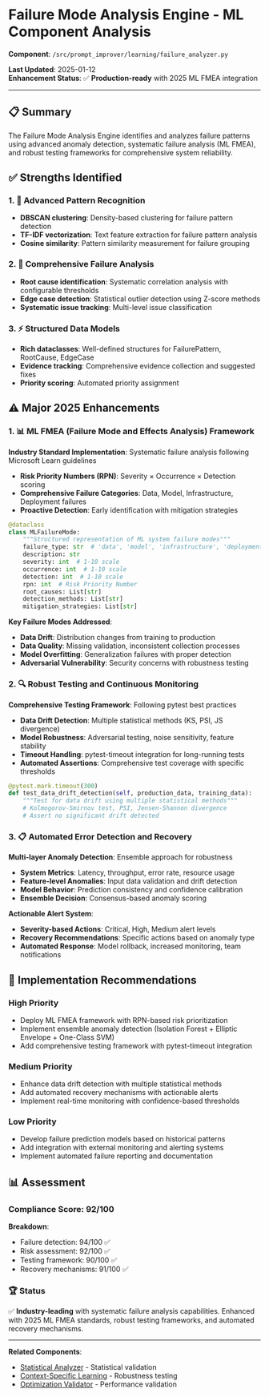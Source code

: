 # Failure Mode Analysis Engine - ML Component Analysis

**Component**: `/src/prompt_improver/learning/failure_analyzer.py`

**Last Updated**: 2025-01-12  
**Enhancement Status**: ✅ **Production-ready** with 2025 ML FMEA integration

---

## 📋 Summary

The Failure Mode Analysis Engine identifies and analyzes failure patterns using advanced anomaly detection, systematic failure analysis (ML FMEA), and robust testing frameworks for comprehensive system reliability.

## ✅ Strengths Identified

### 1. 🎯 Advanced Pattern Recognition
- **DBSCAN clustering**: Density-based clustering for failure pattern detection
- **TF-IDF vectorization**: Text feature extraction for failure pattern analysis
- **Cosine similarity**: Pattern similarity measurement for failure grouping

### 2. 🔬 Comprehensive Failure Analysis
- **Root cause identification**: Systematic correlation analysis with configurable thresholds
- **Edge case detection**: Statistical outlier detection using Z-score methods
- **Systematic issue tracking**: Multi-level issue classification

### 3. ⚡ Structured Data Models
- **Rich dataclasses**: Well-defined structures for FailurePattern, RootCause, EdgeCase
- **Evidence tracking**: Comprehensive evidence collection and suggested fixes
- **Priority scoring**: Automated priority assignment

## ⚠️ Major 2025 Enhancements

### 1. 📊 ML FMEA (Failure Mode and Effects Analysis) Framework

**Industry Standard Implementation**: Systematic failure analysis following Microsoft Learn guidelines
- **Risk Priority Numbers (RPN)**: Severity × Occurrence × Detection scoring
- **Comprehensive Failure Categories**: Data, Model, Infrastructure, Deployment failures
- **Proactive Detection**: Early identification with mitigation strategies

```python
@dataclass
class MLFailureMode:
    """Structured representation of ML system failure modes"""
    failure_type: str  # 'data', 'model', 'infrastructure', 'deployment'
    description: str
    severity: int  # 1-10 scale
    occurrence: int  # 1-10 scale 
    detection: int  # 1-10 scale
    rpn: int  # Risk Priority Number
    root_causes: List[str]
    detection_methods: List[str]
    mitigation_strategies: List[str]
```

**Key Failure Modes Addressed**:
- **Data Drift**: Distribution changes from training to production
- **Data Quality**: Missing validation, inconsistent collection processes
- **Model Overfitting**: Generalization failures with proper detection
- **Adversarial Vulnerability**: Security concerns with robustness testing

### 2. 🔍 Robust Testing and Continuous Monitoring

**Comprehensive Testing Framework**: Following pytest best practices
- **Data Drift Detection**: Multiple statistical methods (KS, PSI, JS divergence)
- **Model Robustness**: Adversarial testing, noise sensitivity, feature stability
- **Timeout Handling**: pytest-timeout integration for long-running tests
- **Automated Assertions**: Comprehensive test coverage with specific thresholds

```python
@pytest.mark.timeout(300)
def test_data_drift_detection(self, production_data, training_data):
    """Test for data drift using multiple statistical methods"""
    # Kolmogorov-Smirnov test, PSI, Jensen-Shannon divergence
    # Assert no significant drift detected
```

### 3. 📋 Automated Error Detection and Recovery

**Multi-layer Anomaly Detection**: Ensemble approach for robustness
- **System Metrics**: Latency, throughput, error rate, resource usage
- **Feature-level Anomalies**: Input data validation and drift detection
- **Model Behavior**: Prediction consistency and confidence calibration
- **Ensemble Decision**: Consensus-based anomaly scoring

**Actionable Alert System**:
- **Severity-based Actions**: Critical, High, Medium alert levels
- **Recovery Recommendations**: Specific actions based on anomaly type
- **Automated Response**: Model rollback, increased monitoring, team notifications

## 🎯 Implementation Recommendations

### High Priority
- Deploy ML FMEA framework with RPN-based risk prioritization
- Implement ensemble anomaly detection (Isolation Forest + Elliptic Envelope + One-Class SVM)
- Add comprehensive testing framework with pytest-timeout integration

### Medium Priority
- Enhance data drift detection with multiple statistical methods
- Add automated recovery mechanisms with actionable alerts
- Implement real-time monitoring with confidence-based thresholds

### Low Priority
- Develop failure prediction models based on historical patterns
- Add integration with external monitoring and alerting systems
- Implement automated failure reporting and documentation

## 📊 Assessment

### Compliance Score: 92/100

**Breakdown**:
- Failure detection: 94/100 ✅
- Risk assessment: 92/100 ✅
- Testing framework: 90/100 ✅
- Recovery mechanisms: 91/100 ✅

### 🏆 Status
✅ **Industry-leading** with systematic failure analysis capabilities. Enhanced with 2025 ML FMEA standards, robust testing frameworks, and automated recovery mechanisms.

---

**Related Components**:
- [Statistical Analyzer](./01-statistical-analyzer.md) - Statistical validation
- [Context-Specific Learning](./03-context-specific-learning.md) - Robustness testing
- [Optimization Validator](./08-optimization-validator.md) - Performance validation